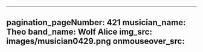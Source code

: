 ------
pagination_pageNumber: 421
musician_name: Theo
band_name: Wolf Alice
img_src: images/musician0429.png
onmouseover_src: 
------